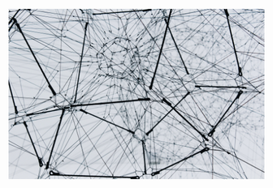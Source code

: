 ![Image](https://raw.githubusercontent.com/BridgeTrollPW/BridgeTrollPW/master/alina-grubnyak-ZiQkhI7417A-unsplash.jpg)